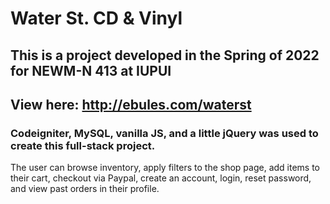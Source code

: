 # Water St. CD & Vinyl
## This is a project developed in the Spring of 2022 for NEWM-N 413 at IUPUI

## View here: http://ebules.com/waterst

### Codeigniter, MySQL, vanilla JS, and a little jQuery was used to create this full-stack project.
The user can browse inventory, apply filters to the shop page, add items to their cart, checkout via Paypal, create an account, login, reset password, and view past orders in their profile.
